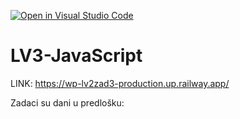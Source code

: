 [![Open in Visual Studio Code](https://classroom.github.com/assets/open-in-vscode-2e0aaae1b6195c2367325f4f02e2d04e9abb55f0b24a779b69b11b9e10269abc.svg)](https://classroom.github.com/online_ide?assignment_repo_id=19346907&assignment_repo_type=AssignmentRepo)
# LV3-JavaScript

LINK: https://wp-lv2zad3-production.up.railway.app/

Zadaci su dani u predlošku:
